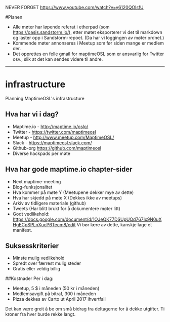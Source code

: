 NEVER FORGET https://www.youtube.com/watch?v=y6120QOlsfU

#Planen

* Alle møter har løpende referat i etherpad (som https://oasis.sandstorm.io/), etter møtet eksporterer vi det til markdown og laster opp i Sandstorm-repoet. (Da har vi loggingen av møter ordnet.)
* Kommende møter annonseres i Meetup som før siden mange er medlem der.
* Det opprettes en felle gmail for maptimeOSL som er ansvarlig for Twitter osv., slik at det kan sendes videre til andre.


-------------------
# infrastructure
Planning MaptimeOSL's infrastructure

## Hva har vi i dag?
* Maptime.io - http://maptime.io/oslo/
* Twitter - https://twitter.com/maptimeosl
* Meetup - http://www.meetup.com/MaptimeOSL/
* Slack - https://maptimeosl.slack.com/
* Github-org https://github.com/maptimeosl
* Diverse hackpads per møte

## Hva har gode maptime.io chapter-sider

* Next maptime-meeting
* Blog-funksjonalitet
 * Hva kommer på møte Y (Meetupene dekker mye av dette)
 * Hva har skjedd på møte X (Dekkes ikke av meetups)
 * Arkiv av tidligere materiale (github)
* Tweets (Har blitt brukt for å dokumentere møter litt)
* Godt vedlikehold: https://docs.google.com/document/d/1OJeQK77DSUpUQd767Ix9N0uXHgECpSPLnXucP6Tecm8/edit Vi bør lære av dette, kanskje lage et manifest.

## Suksesskriterier
* Minste mulig vedlikehold
* Spredt over færrest mulig steder
* Gratis eller veldig billig

##Kostnader
Per i dag:
* Meetup, 5 $ i måneden (50 kr i måneden)
* Medlemsavgift på bitraf, 300 i måneden
* Pizza dekkes av Carto ut April 2017 ihvertfall

Det kan være greit å be om små bidrag fra deltagerne for å dekke utgifter. Ti kroner fra hver burde rekke langt.
